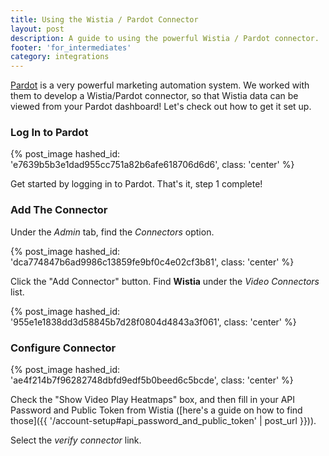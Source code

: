 ```yaml
---
title: Using the Wistia / Pardot Connector
layout: post
description: A guide to using the powerful Wistia / Pardot connector.
footer: 'for_intermediates'
category: integrations
---
```


[Pardot](http://pardot.com) is a very powerful marketing automation system. We
worked with them to develop a Wistia/Pardot connector, so that Wistia data can
be viewed from your Pardot dashboard! Let's check out how to get it set up.

### Log In to Pardot

{% post_image hashed_id: 'e7639b5b3e1dad955cc751a82b6afe618706d6d6', class: 'center' %}

Get started by logging in to Pardot. That's it, step 1 complete!

### Add The Connector

Under the *Admin* tab, find the *Connectors* option.

{% post_image hashed_id: 'dca774847b6ad9986c13859fe9bf0c4e02cf3b81', class: 'center' %}

Click the "Add Connector" button. Find **Wistia** under the *Video Connectors* list.

{% post_image hashed_id: '955e1e1838dd3d58845b7d28f0804d4843a3f061', class: 'center' %}

### Configure Connector

{% post_image hashed_id: 'ae4f214b7f96282748dbfd9edf5b0beed6c5bcde', class: 'center' %}

Check the "Show Video Play Heatmaps" box, and then fill in your API Password
and Public Token from Wistia ([here's a guide on how to find those]({{ '/account-setup#api_password_and_public_token' | post_url }})).


Select the *verify connector* link.
